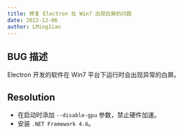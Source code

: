 ```yaml
---
title: 修复 Electron 在 Win7 出现白屏的问题
date: 2022-12-06
author: LMingJian
---
```


## BUG 描述

Electron 开发的软件在 Win7 平台下运行时会出现异常的白屏。

## Resolution

- 在启动时添加 `--disable-gpu` 参数，禁止硬件加速。
- 安装 `.NET Framework 4.6`。